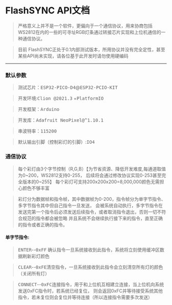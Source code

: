 # FlashSYNC API文档
> 严格意义上并不是一个软件，更偏向于一个通信协议，用来协商包括WS2812在内的一些的可寻址RGB灯条通过转接芯片实现和上位机通信的一种通信协议。


>目前 FlashSYNC正处于0.1内部测试版本，所用协议并没有完全定性，甚至某些API尚未实现，请各位基于此开发时请勿使用硬编码
***

### 默认参数
> 测试芯片：<kbd>ESP32-PICO-D4</kbd>@<kbd>ESP32-PCIO-KIT</kbd>

> 开发环境:<kbd>Clion @2021.3</kbd> +<kbd>PlatformIO</kbd> 

> 开发框架：<kbd>Arduino</kbd>

> 开发库：<kbd>Adafruit NeoPixel@^1.10.1</kbd>

> 串波特率：<kbd>115200</kbd>

> 默认输出引脚（控制彩灯的引脚）:<kbd>IO4</kbd>


### 通信协议
> 每个彩灯由3个字节控制（R,G,B）【为节省资源、降低开发难度,每通道取值为0~200，WS2812支持0-255，
> 后续将会通过修改协议实现0-253甚至完全版本的0~255】
每个彩灯可支持200x200x200=8,000,000颜色无需担心颜色不够丰富  


>彩灯分为数据帧和指令帧，其中数据帧为0-200，指令帧分为单字节指令、多字节指令其中但自己指令一旦发送，
> 会被系统自动执行，多字节指令在发送完第一个指令后必须发送后续指令，或者取消指令退出，否则一切不符合规范的指令都会被忽略
> 并且系统不会继续执行接下来的指令，直至正确的指令或者正确的指令。

#### 单字节指令:
> <kbd>ENTER</kbd>--<kbd>0xFF</kbd> 确认指令一旦系统接收到此指令，系统将立刻使用缓冲区数据刷新彩灯颜色
 
> <kbd>CLEAR</kbd>--<kbd>0xFE</kbd>清空指令，一旦系统接收到此指令会立刻清空所有灯的颜色（关闭所有灯）

> <kbd>CONNECT</kbd>--<kbd>0xFC</kbd>连接指令，用于和上位机互相建立连接，当上位机向系统发送0xFC指令时，若系统已经复位，
> 则会返回0xFC并等待接受系统其他指令，若未复位则会复位并等待连接（所以连接指令需要多次发送）


